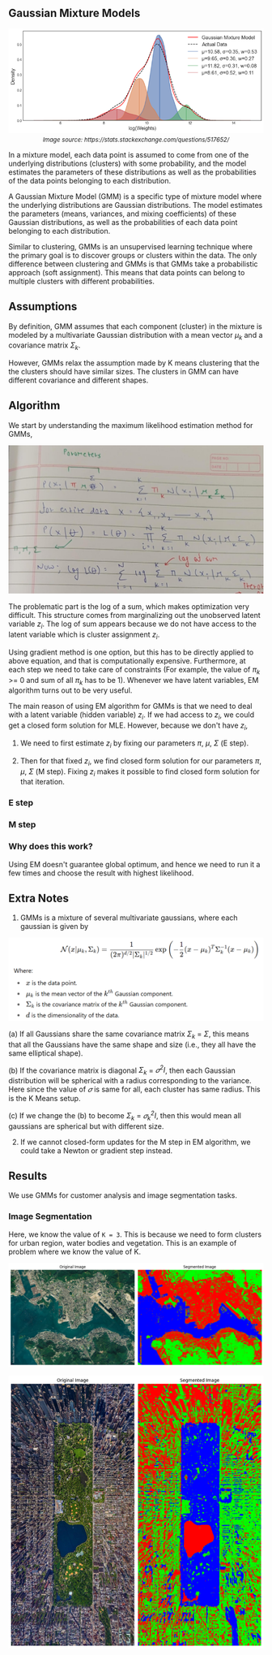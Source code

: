 ## Gaussian Mixture Models

<p align="center">
  <img src="../assets/img/GMM.png" alt="../assets/img/GMM.png">
  <br>
  <small><i>Image source: https://stats.stackexchange.com/questions/517652/</i></small>
</p>

In a mixture model, each data point is assumed to come from one of the underlying distributions (clusters) with some probability, and the model estimates the parameters of these distributions as well as the probabilities of the data points belonging to each distribution. 

A Gaussian Mixture Model (GMM) is a specific type of mixture model where the underlying distributions are Gaussian distributions. The model estimates the parameters (means, variances, and mixing coefficients) of these Gaussian distributions, as well as the probabilities of each data point belonging to each distribution.

Similar to clustering, GMMs is an unsupervised learning technique where the primary goal is to discover groups or clusters within the data. The only difference between clustering and GMMs is that GMMs take a probabilistic approach (soft assignment). This means that data points can belong to multiple clusters with different probabilities.

## Assumptions

By definition, GMM assumes that each component (cluster) in the mixture is modeled by a multivariate Gaussian distribution with a mean vector <i>μ<sub>k</sub></i> and a covariance matrix <i>Σ<sub>k</sub></i>.

However, GMMs relax the assumption made by K means clustering that the the clusters should have similar sizes. The clusters in GMM can have different covariance and different shapes. 

## Algorithm

We start by understanding the maximum likelihood estimation method for GMMs,

<p align="center">
  <img src="../assets/img/MLE_for_GMM.jpeg" alt="../assets/img/MLE_for_GMM.jpeg">
</p>

The problematic part is the log of a sum, which makes optimization very difficult. This structure comes from marginalizing out the unobserved latent variable <i>z<sub>i</sub></i>. The log of sum appears because we do not have access to the latent variable which is cluster assignment <i>z<sub>i</sub></i>. 

Using gradient method is one option, but this has to be directly applied to above equation, and that is computationally expensive. Furthermore, at each step we need to take care of constraints (For example, the value of <i>π<sub>k</sub></i> >= 0 and sum of all <i>π<sub>k</sub></i> has to be 1). Whenever we have latent variables, EM algorithm turns out to be very useful. 

The main reason of using EM algorithm for GMMs is that we need to deal with a latent variable (hidden variable) <i>z<sub>i</sub></i>. If we had access to <i>z<sub>i</sub></i>, we could get a closed form solution for MLE. However, because we don't have <i>z<sub>i</sub></i>, 

1) We need to first estimate <i>z<sub>i</sub></i> by fixing our parameters <i>π</i>, <i>μ</i>, <i>Σ</i> (E step).

2) Then for that fixed <i>z<sub>i</sub></i>, we find closed form solution for our parameters <i>π</i>, <i>μ</i>, <i>Σ</i> (M step). Fixing <i>z<sub>i</sub></i> makes it possible to find closed form solution for that iteration.

### E step

### M step

### Why does this work?





Using EM doesn't guarantee global optimum, and hence we need to run it a few times and choose the result with highest likelihood.

## Extra Notes

1) GMMs is a mixture of several multivariate gaussians, where each gaussian is given by 

<p align="center">
  <img src="../assets/img/multivariate_gaussian.png" alt="../assets/img/multivariate_gaussian.png">
</p>

(a) If all Gaussians share the same covariance matrix <i>Σ<sub>k</sub></i> = <i>Σ</i>, this means that all the Gaussians have the same shape and size (i.e., they all have the same elliptical shape).

(b) If the covariance matrix is diagonal <i>Σ<sub>k</sub></i> = <i>𝜎<sup>2</sup>I</i>, then each Gaussian distribution will be spherical with a radius corresponding to the variance. Here since the value of <i>𝜎</i> is same for all, each cluster has same radius. This is the K Means setup.

(c) If we change the (b) to become <i>Σ<sub>k</sub></i> = <i>𝜎<sub>k</sub><sup>2</sup>I</i>, then this would mean all gaussians are spherical but with different size.

2) If we cannot closed-form updates for the M step in EM algorithm, we could take a Newton or gradient step instead.

## Results

We use GMMs for customer analysis and image segmentation tasks.

### Image Segmentation

Here, we know the value of `K = 3`. This is because we need to form clusters for urban region, water bodies and vegetation. This is an example of problem where we know the value of K.

<p align="center">
  <img src="../assets/img/gmm_segmented_image_1.png" alt="../assets/data/satellite_1.png">
</p>

<p align="center">
  <img src="../assets/img/gmm_segmented_image_2.png" alt="../assets/data/satellite_2.png">
</p>